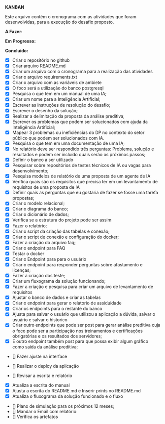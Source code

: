 **KANBAN**

Este arquivo contém o cronograma com as atividades que foram desenvolvidas, para a execução do desafio proposto.

**A Fazer:**

**Em Progresso:**

**Concluído:**

- [x] Criar o repositório no github
- [x] Criar arquivo README.md
- [x] Criar um arquivo com o cronograma para a realização das atividades
- [x] Criar o arquivo requirements.txt
- [x] Criar o arquivo com as variáveis de ambiete
- [x] O foco será a utilização do banco postgresql
- [x] Pesquisa o que tem em um manual de uma IA;
- [x] Criar um nome para a Inteligência Artificial;
- [x] Escrever as instruções de resolução do desafio;
- [x] Escrever o desenho da solução;
- [x] Realizar a delimitação da proposta da análise preditiva;
- [x] Escrever os problemas que podem ser solucionados com ajuda da Inteligência Artificial;
- [x] Mapear 3 problemas ou ineficiências do DP no contexto do setor público que podem ser 
solucionados com IA. 
- [x] Pesquisa o que tem em uma documentação de uma IA;
- [x] No relatório deve ser respondido três perguntas: Problema, solução e resultados e podem ser incluído quais serão os próximos passos; 
- [x] Definir o banco a ser utilizado
- [x] Pesquisar sobre repositórios de testes técnicos de IA ou vagas para desenvolvimento; 
- [x] Pesquisa modelos de relatório de uma proposta de um agente de IA 
- [x] Verifica quais são os requisitos que precisa ter em um levantamento de requisitos de uma proposta de IA
- [x] Definir quais as perguntas que eu gostaria de fazer se fosse uma tarefa propostas;
- [x] Criar o modelo relacional;
- [x] Criar o diagrama do banco;
- [x] Criar o dicionário de dados;
- [x] Verifica se a estrutura do projeto pode ser assim
- [x] Fazer o relatório;
- [x] Criar o script da criação das tabelas e conexão;
- [x] Criar o script de conexão e configuração do docker;
- [x] Fazer a criação do arquivo faq;
- [x] Criar o endpoint para FAQ
- [x] Testar o docker
- [x] Criar o Endpoint para para o usuário
- [x] Criar o endpoint para responder perguntas sobre afastamento e licenças;
- [x] Fazer a criação dos teste;
- [x] Criar um fluxograma da solução funcionando;
- [x] Fazer a criação e pesquisa para criar um arquivo de levantamento de requisitos
- [x] Ajustar o banco de dados e criar as tabelas
- [x] Criar o endpoint para gerar o relatorio de assiduidade
- [x] Criar os endpoints para o restante do banco
- [x] Ajusta para salvar o usuário que utilizou a aplicação a dúvida, salvar o usuário e salvar o historico
- [x] Criar outro endpoints que pode ser post para gerar análise preditiva cuja o foco pode ser a participação nos treinamentos e certificações obrigatórias e os resultados dos servidores;
- [x] E outro endpoint também post para que possa exibir algum gráfico como saída da análise preditiva;
- [] Fazer ajuste na interface
- [] Realizar o deploy da aplicação

- [] Revisar a escrita e relatório
- [X] Atualiza a escrita do manual
- [X] Ajusta a escrita do README.md e Inserir prints no README.md
- [X] Atualiza o fluxograma da solução funcionado e o fluxo
- [] Plano de simulação para os próximos 12 meses;
- [] Mandar o Email com relatório
- [] Verifica os artefatos
